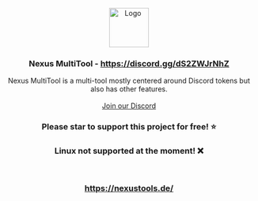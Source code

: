 <p align="center">
  <a href="https://github.com/VatosV2/Nexus-MultiTool">
    <img src="https://nexustools.de/Assets/images/025111e73c9100f75a2f4adfc06161df.png" alt="Logo" width="80" height="80">
  </a>

  <h3 align="center">Nexus MultiTool - <a href="https://discord.gg/dS2ZWJrNhZ">https://discord.gg/dS2ZWJrNhZ</a></h3>

  <p align="center">
    Nexus MultiTool is a multi-tool mostly centered around Discord tokens but also has other features.
    <br/>
    <br/>
    <a href="https://discord.gg/dS2ZWJrNhZ">Join our Discord</a>
  </p>
</p>

<h3 align="center">Please star to support this project for free! ⭐</h3>
<h3 align="center">Linux not supported at the moment! ❌</h3>
<br/>
<h3 align="center"><a href="https://nexustools.de/">https://nexustools.de/</a></h3>

